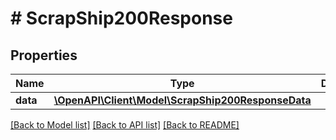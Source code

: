 # # ScrapShip200Response

## Properties

Name | Type | Description | Notes
------------ | ------------- | ------------- | -------------
**data** | [**\OpenAPI\Client\Model\ScrapShip200ResponseData**](ScrapShip200ResponseData.md) |  |

[[Back to Model list]](../../README.md#models) [[Back to API list]](../../README.md#endpoints) [[Back to README]](../../README.md)
